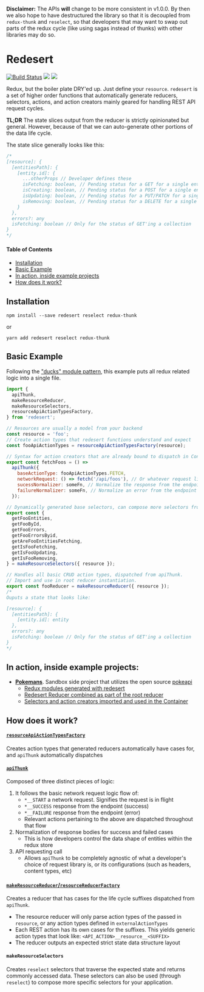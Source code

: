 **Disclaimer:**
The APIs **will** change to be more consistent in v1.0.0. By then we also hope to have destructured the library so that it is decoupled from `redux-thunk` and `reselect`, so that developers that may want to swap out parts of the redux cycle (like using sagas instead of thunks) with other libraries may do so.

# Redesert

[![Build Status](https://travis-ci.com/ahoym/redesert.svg?branch=master)](https://travis-ci.com/ahoym/redesert)
<a href="https://codeclimate.com/github/ahoym/redesert/maintainability"><img src="https://api.codeclimate.com/v1/badges/6092506aae88ba28bf0f/maintainability" /></a>
<a href="https://codeclimate.com/github/ahoym/redesert/test_coverage"><img src="https://api.codeclimate.com/v1/badges/6092506aae88ba28bf0f/test_coverage" /></a>

Redux, but the boiler plate DRY'ed up. Just define your `resource`. `redesert` is a set of higher order functions that automatically generate reducers, selectors, actions, and action creators mainly geared for handling REST API request cycles.

**TL;DR** The state slices output from the reducer is strictly opinionated but general. However, because of that we can auto-generate other portions of the data life cycle.

The state slice generally looks like this:

```js
/*
[resource]: {
  [entitiesPath]: {
    [entity.id]: {
      ...otherProps // Developer defines these
      isFetching: boolean, // Pending status for a GET for a single entity
      isCreating: boolean, // Pending status for a POST for a single entity
      isUpdating: boolean, // Pending status for a PUT/PATCH for a single entity
      isRemoving: boolean, // Pending status for a DELETE for a single entity
    }
  },
  errors?: any
  isFetching: boolean // Only for the status of GET'ing a collection
}
*/
```

#### Table of Contents

* [Installation][installation]
* [Basic Example][basicexample]
* [In action, inside example projects][exampleusages]
* [How does it work?][howitworks]

## Installation

[installation]: #installation

```
npm install --save redesert reselect redux-thunk
```

or

```
yarn add redesert reselect redux-thunk
```

## Basic Example

[basicexample]: #basic-example

Following the ["ducks" module pattern](https://github.com/erikras/ducks-modular-redux), this example puts all redux related logic
into a single file.

```javascript
import {
  apiThunk,
  makeResourceReducer,
  makeResourceSelectors,
  resourceApiActionTypesFactory,
} from 'redesert';

// Resources are usually a model from your backend
const resource = 'foo';
// Create action types that redesert functions understand and expect
const fooApiActionTypes = resourceApiActionTypesFactory(resource);

// Syntax for action creators that are already bound to dispatch in Containers
export const fetchFoos = () =>
  apiThunk({
    baseActionType: fooApiActionTypes.FETCH,
    networkRequest: () => fetch('/api/foos'), // Or whatever request library
    sucessNormalizer: someFn, // Normalize the response from the endpoint
    failureNormalizer: someFn, // Normalize an error from the endpoint
  });

// Dynamically generated base selectors, can compose more selectors from these.
export const {
  getFooEntities,
  getFooById,
  getFooErrors,
  getFooErrorsByid,
  getAreFooEntitiesFetching,
  getIsFooFetching,
  getIsFooUpdating,
  getIsFooRemoving,
} = makeResourceSelectors({ resource });

// Handles all basic CRUD action types, dispatched from apiThunk.
// Import and use in root reducer instantiation.
export const fooReducer = makeResourceReducer({ resource });
/*
Ouputs a state that looks like:

[resource]: {
  [entitiesPath]: {
    [entity.id]: entity
  },
  errors?: any
  isFetching: boolean // Only for the status of GET'ing a collection
}
*/
```

## In action, inside example projects:

[exampleusages]: #in-action-inside-example-projects

* **[Pokemans][pokemansroot]**. Sandbox side project that utilizes the open source [pokeapi](https://pokeapi.co/)
  * [Redux modules generated with redesert][redesertreduxmodules]
  * [Redesert Reducer combined as part of the root reducer][rootreducer]
  * [Selectors and action creators imported and used in the Container][otherusages]

[pokemansroot]: https://github.com/ahoym/pokemans
[redesertreduxmodules]: https://github.com/ahoym/pokemans/blob/master/src/modules/pokemon/pokemon.js
[rootreducer]: https://github.com/ahoym/pokemans/blob/master/src/reducers.js
[otherusages]: https://github.com/ahoym/pokemans/blob/master/src/features/Pokedex/PokemonViewer/PokemonViewerContainer.js

## How does it work?

[howitworks]: #how-does-it-work

#### [`resourceApiActionTypesFactory`](https://github.com/ahoym/redesert/tree/master/src/actions/README.md)

Creates action types that generated reducers automatically have cases for, and `apiThunk` automatically dispatches

#### [`apiThunk`](https://github.com/ahoym/redesert/tree/master/src/api-thunk-factory)

Composed of three distinct pieces of logic:

1.  It follows the basic network request logic flow of:
    * `*__START` a network request. Signifies the request is in flight
    * `*__SUCCESS` response from the endpoint (success)
    * `*__FAILURE` response from the endpoint (error)
    * Relevant actions pertaining to the above are dispatched throughout that flow
2.  Normalization of response bodies for success and failed cases
    * This is how developers control the data shape of entities within the redux store
3.  API requesting call
    * Allows `apiThunk` to be completely agnostic of what a developer's choice of request library is, or its configurations (such as headers, content types, etc)

#### [`makeResourceReducer`/`resourceReducerFactory`](https://github.com/ahoym/redesert/tree/master/src/reducer-factories/README.md)

Creates a reducer that has cases for the life cycle suffixes dispatched from `apiThunk`.

* The resource reducer will only parse action types of the passed in `resource`, or any action types defined in `externalActionTypes`
* Each REST action has its own cases for the suffixes. This yields generic action types that look like: `<API_ACTION>__resource__<SUFFIX>`
* The reducer outputs an expected strict state data structure layout

#### `makeResourceSelectors`

Creates `reselect` selectors that traverse the expected state and returns commonly accessed data.
These selectors can also be used (through `reselect`) to compose more specific selectors for your application.
